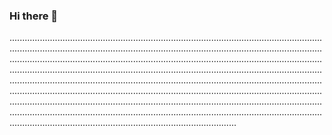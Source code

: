 ### Hi there 👋

..........................................................................................................................................................................................................................................................................................................................................................................................................................................................................................................................................................................................................................................................................................................................................................................................................................................................................................................................................................................................................................................................................................................................